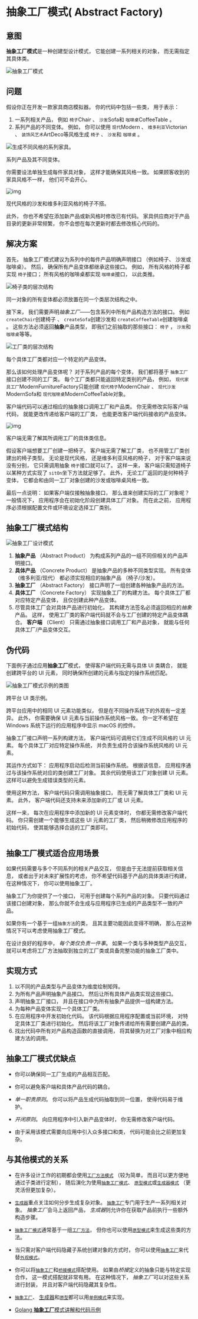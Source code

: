 # 抽象工厂模式( Abstract Factory)

##  意图

**抽象工厂模式**是一种创建型设计模式， 它能创建一系列相关的对象， 而无需指定其具体类。

![抽象工厂模式](https://refactoringguru.cn/images/patterns/content/abstract-factory/abstract-factory-zh.png)

##  问题

假设你正在开发一款家具商店模拟器。 你的代码中包括一些类， 用于表示：

1. 一系列相关产品， 例如 `椅子`Chair 、  `沙发`Sofa和 `咖啡桌`Coffee­Table 。
2. 系列产品的不同变体。 例如， 你可以使用 `现代`Modern 、  `维多利亚`Victorian 、  `装饰风艺术`Art­Deco等风格生成 `椅子` 、  `沙发`和 `咖啡桌` 。

![生成不同风格的系列家具。](https://refactoringguru.cn/images/patterns/diagrams/abstract-factory/problem-zh.png)

系列产品及其不同变体。

你需要设法单独生成每件家具对象， 这样才能确保其风格一致。 如果顾客收到的家具风格不一样， 他们可不会开心。

![img](https://refactoringguru.cn/images/patterns/content/abstract-factory/abstract-factory-comic-1-zh.png)

现代风格的沙发和维多利亚风格的椅子不搭。

此外， 你也不希望在添加新产品或新风格时修改已有代码。 家具供应商对于产品目录的更新非常频繁， 你不会想在每次更新时都去修改核心代码的。

##  解决方案

首先， 抽象工厂模式建议为系列中的每件产品明确声明接口 （例如椅子、 沙发或咖啡桌）。 然后， 确保所有产品变体都继承这些接口。 例如， 所有风格的椅子都实现 `椅子`接口； 所有风格的咖啡桌都实现 `咖啡桌`接口， 以此类推。

![椅子类的层次结构](https://refactoringguru.cn/images/patterns/diagrams/abstract-factory/solution1.png)

同一对象的所有变体都必须放置在同一个类层次结构之中。

接下来， 我们需要声明*抽象工厂*——包含系列中所有产品构造方法的接口。 例如 `create­Chair`创建椅子 、  `create­Sofa`创建沙发和 `create­Coffee­Table`创建咖啡桌 。 这些方法必须返回**抽象**产品类型， 即我们之前抽取的那些接口：  `椅子` ，  `沙发`和 `咖啡桌`等等。

![工厂类的层次结构](https://refactoringguru.cn/images/patterns/diagrams/abstract-factory/solution2.png)

每个具体工厂类都对应一个特定的产品变体。

那么该如何处理产品变体呢？ 对于系列产品的每个变体， 我们都将基于 `抽象工厂`接口创建不同的工厂类。 每个工厂类都只能返回特定类别的产品， 例如，  `现代家具工厂`Modern­Furniture­Factory只能创建 `现代椅子`Modern­Chair 、  `现代沙发`Modern­Sofa和 `现代咖啡桌`Modern­Coffee­Table对象。

客户端代码可以通过相应的抽象接口调用工厂和产品类。 你无需修改实际客户端代码， 就能更改传递给客户端的工厂类， 也能更改客户端代码接收的产品变体。

![img](https://refactoringguru.cn/images/patterns/content/abstract-factory/abstract-factory-comic-2-zh.png)

客户端无需了解其所调用工厂的具体类信息。

假设客户端想要工厂创建一把椅子。 客户端无需了解工厂类， 也不用管工厂类创建出的椅子类型。 无论是现代风格， 还是维多利亚风格的椅子， 对于客户端来说没有分别， 它只需调用抽象 `椅子`接口就可以了。 这样一来， 客户端只需知道椅子以某种方式实现了 `sit­On`坐下方法就足够了。 此外， 无论工厂返回的是何种椅子变体， 它都会和由同一工厂对象创建的沙发或咖啡桌风格一致。

最后一点说明： 如果客户端仅接触抽象接口， 那么谁来创建实际的工厂对象呢？ 一般情况下， 应用程序会在初始化阶段创建具体工厂对象。 而在此之前， 应用程序必须根据配置文件或环境设定选择工厂类别。

##  抽象工厂模式结构

![抽象工厂设计模式](https://refactoringguru.cn/images/patterns/diagrams/abstract-factory/structure.png)

1. **抽象产品** （Abstract Product） 为构成系列产品的一组不同但相关的产品声明接口。
2. **具体产品** （Concrete Product） 是抽象产品的多种不同类型实现。 所有变体 （维多利亚/现代） 都必须实现相应的抽象产品 （椅子/沙发）。
3. **抽象工厂** （Abstract Factory） 接口声明了一组创建各种抽象产品的方法。
4. **具体工厂** （Concrete Factory） 实现抽象工厂的构建方法。 每个具体工厂都对应特定产品变体， 且仅创建此种产品变体。
5. 尽管具体工厂会对具体产品进行初始化， 其构建方法签名必须返回相应的*抽象*产品。 这样， 使用工厂类的客户端代码就不会与工厂创建的特定产品变体耦合。 **客户端** （Client） 只需通过抽象接口调用工厂和产品对象， 就能与任何具体工厂/产品变体交互。

##  伪代码

下面例子通过应用**抽象工厂**模式， 使得客户端代码无需与具体 UI 类耦合， 就能创建跨平台的 UI 元素， 同时确保所创建的元素与指定的操作系统匹配。

![抽象工厂模式示例的类图](https://refactoringguru.cn/images/patterns/diagrams/abstract-factory/example.png)

跨平台 UI 类示例。

跨平台应用中的相同 UI 元素功能类似， 但是在不同操作系统下的外观有一定差异。 此外， 你需要确保 UI 元素与当前操作系统风格一致。 你一定不希望在 Windows 系统下运行的应用程序中显示 macOS 的控件。

抽象工厂接口声明一系列构建方法， 客户端代码可调用它们生成不同风格的 UI 元素。 每个具体工厂对应特定操作系统， 并负责生成符合该操作系统风格的 UI 元素。

其运作方式如下： 应用程序启动后检测当前操作系统。 根据该信息， 应用程序通过与该操作系统对应的类创建工厂对象。 其余代码使用该工厂对象创建 UI 元素。 这样可以避免生成错误类型的元素。

使用这种方法， 客户端代码只需调用抽象接口， 而无需了解具体工厂类和 UI 元素。 此外， 客户端代码还支持未来添加新的工厂或 UI 元素。

这样一来， 每次在应用程序中添加新的 UI 元素变体时， 你都无需修改客户端代码。 你只需创建一个能够生成这些 UI 元素的工厂类， 然后稍微修改应用程序的初始代码， 使其能够选择合适的工厂类即可。

```

```

##  抽象工厂模式适合应用场景

 如果代码需要与多个不同系列的相关产品交互， 但是由于无法提前获取相关信息， 或者出于对未来扩展性的考虑， 你不希望代码基于产品的具体类进行构建， 在这种情况下， 你可以使用抽象工厂。

 抽象工厂为你提供了一个接口， 可用于创建每个系列产品的对象。 只要代码通过该接口创建对象， 那么你就不会生成与应用程序已生成的产品类型不一致的产品。



 如果你有一个基于一组`抽象方法`的类， 且其主要功能因此变得不明确， 那么在这种情况下可以考虑使用抽象工厂模式。



 在设计良好的程序中， *每个类仅负责一件事*。 如果一个类与多种类型产品交互， 就可以考虑将工厂方法抽取到独立的工厂类或具备完整功能的抽象工厂类中。

##  实现方式

1. 以不同的产品类型与产品变体为维度绘制矩阵。
2. 为所有产品声明抽象产品接口。 然后让所有具体产品类实现这些接口。
3. 声明抽象工厂接口， 并且在接口中为所有抽象产品提供一组构建方法。
4. 为每种产品变体实现一个具体工厂类。
5. 在应用程序中开发初始化代码。 该代码根据应用程序配置或当前环境， 对特定具体工厂类进行初始化。 然后将该工厂对象传递给所有需要创建产品的类。
6. 找出代码中所有对产品构造函数的直接调用， 将其替换为对工厂对象中相应构建方法的调用。

##  抽象工厂模式优缺点

-  你可以确保同一工厂生成的产品相互匹配。
-  你可以避免客户端和具体产品代码的耦合。
-  *单一职责原则*。 你可以将产品生成代码抽取到同一位置， 使得代码易于维护。
-  *开闭原则*。 向应用程序中引入新产品变体时， 你无需修改客户端代码。

-  由于采用该模式需要向应用中引入众多接口和类， 代码可能会比之前更加复杂。

##  与其他模式的关系

- 在许多设计工作的初期都会使用[`工厂方法模式`](https://refactoringguru.cn/design-patterns/factory-method) （较为简单， 而且可以更方便地通过子类进行定制）， 随后演化为使用[`抽象工厂模式`](https://refactoringguru.cn/design-patterns/abstract-factory)、 [`原型模式`](https://refactoringguru.cn/design-patterns/prototype)或[`生成器模式`](https://refactoringguru.cn/design-patterns/builder) （更灵活但更加复杂）。
- [`生成器`](https://refactoringguru.cn/design-patterns/builder)重点关注如何分步生成复杂对象。 [`抽象工厂`](https://refactoringguru.cn/design-patterns/abstract-factory)专门用于生产一系列相关对象。 *抽象工厂*会马上返回产品， *生成器*则允许你在获取产品前执行一些额外构造步骤。
- [`抽象工厂模式`](https://refactoringguru.cn/design-patterns/abstract-factory)通常基于一组[`工厂方法`](https://refactoringguru.cn/design-patterns/factory-method)， 但你也可以使用[`原型模式`](https://refactoringguru.cn/design-patterns/prototype)来生成这些类的方法。
- 当只需对客户端代码隐藏子系统创建对象的方式时， 你可以使用[`抽象工厂`](https://refactoringguru.cn/design-patterns/abstract-factory)来代替[`外观模式`](https://refactoringguru.cn/design-patterns/facade)。
- 你可以将[`抽象工厂`](https://refactoringguru.cn/design-patterns/abstract-factory)和[`桥接模式`](https://refactoringguru.cn/design-patterns/bridge)搭配使用。 如果由*桥接*定义的抽象只能与特定实现合作， 这一模式搭配就非常有用。 在这种情况下， *抽象工厂*可以对这些关系进行封装， 并且对客户端代码隐藏其复杂性。
- [`抽象工厂`](https://refactoringguru.cn/design-patterns/abstract-factory)、 [生成器](https://refactoringguru.cn/design-patterns/builder)和[`原型`](https://refactoringguru.cn/design-patterns/prototype)都可以用[`单例模式`](https://refactoringguru.cn/design-patterns/singleton)来实现。
- [ Golang **抽象工厂**模式讲解和代码示例](golang/readme.md)